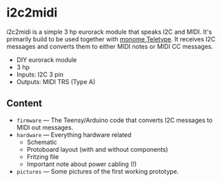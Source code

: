 # i2c2midi

i2c2midi is a simple 3 hp eurorack module that speaks I2C and MIDI. It's primarily build to be used together with [monome Teletype](https://monome.org/docs/teletype/). It receives I2C messages and converts them to either MIDI notes or MIDI CC messages.

- DIY eurorack module 
- 3 hp
- Inputs: I2C 3 pin
- Outputs: MIDI TRS (Type A)

## Content
- `firmware` — The Teensy/Arduino code that converts I2C messages to MIDI out messages.
- `hardware` — Everything hardware related
  - Schematic
  - Protoboard layout (with and without components)
  - Fritzing file
  - Important note about power cabling (!)
- `pictures` — Some pictures of the first working prototype.
  
  
